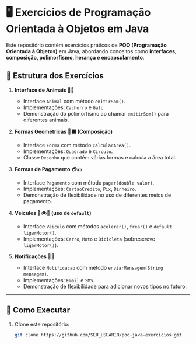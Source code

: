 # 🖥️ Exercícios de Programação Orientada à Objetos em Java

Este repositório contém exercícios práticos de **POO (Programação Orientada à Objetos)** em Java, abordando conceitos como **interfaces, composição, polimorfismo, herança e encapsulamento**.

## 📂 Estrutura dos Exercícios

1. **Interface de Animais 🐶🐱**
   - Interface `Animal` com método `emitirSom()`.
   - Implementações: `Cachorro` e `Gato`.
   - Demonstração do polimorfismo ao chamar `emitirSom()` para diferentes animais.

2. **Formas Geométricas 🔺⬛ (Composição)**
   - Interface `Forma` com método `calcularArea()`.
   - Implementações: `Quadrado` e `Circulo`.
   - Classe `Desenho` que contém várias formas e calcula a área total.

3. **Formas de Pagamento 💳💵**
   - Interface `Pagamento` com método `pagar(double valor)`.
   - Implementações: `CartaoCredito`, `Pix`, `Dinheiro`.
   - Demonstração de flexibilidade no uso de diferentes meios de pagamento.

4. **Veículos 🚗🚲🛴 (uso de `default`)**
   - Interface `Veiculo` com métodos `acelerar()`, `frear()` e `default ligarMotor()`.
   - Implementações: `Carro`, `Moto` e `Bicicleta` (sobrescreve `ligarMotor()`).

5. **Notificações 📧📱**
   - Interface `Notificacao` com método `enviarMensagem(String mensagem)`.
   - Implementações: `Email` e `SMS`.
   - Demonstração de flexibilidade para adicionar novos tipos no futuro.

---

## 🚀 Como Executar

1. Clone este repositório:
   ```bash
   git clone https://github.com/SEU_USUARIO/poo-java-exercicios.git
